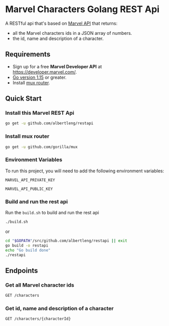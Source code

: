 
# Marvel Characters Golang REST Api

A RESTful api that's based on [Marvel API](https://developer.marvel.com/) that returns:
- all the Marvel characters ids in a JSON array of numbers.
- the id, name and description of a character.

## Requirements
- Sign up for a free **Marvel Developer API** at https://developer.marvel.com/.
- [Go version 1.15](https://golang.org/dl/) or greater.
- Install [mux router](https://github.com/gorilla/mux).

## Quick Start

### Install this Marvel REST Api
``` bash
go get -u github.com/albertleng/restapi
```

### Install mux router
``` bash
go get -u github.com/gorilla/mux
```

### Environment Variables
To run this project, you will need to add the following environment variables:

`MARVEL_API_PRIVATE_KEY`

`MARVEL_API_PUBLIC_KEY`

### Build and run the rest api
Run the `build.sh` to build and run the rest api
``` bash
./build.sh
```
or  
``` bash
cd "$GOPATH"/src/github.com/albertleng/restapi || exit
go build -o restapi
echo "Go build done"
./restapi 
```

## Endpoints

### Get all Marvel character ids
``` bash
GET /characters
```

### Get id, name and description of a character
``` bash
GET /characters/{characterId}
```


